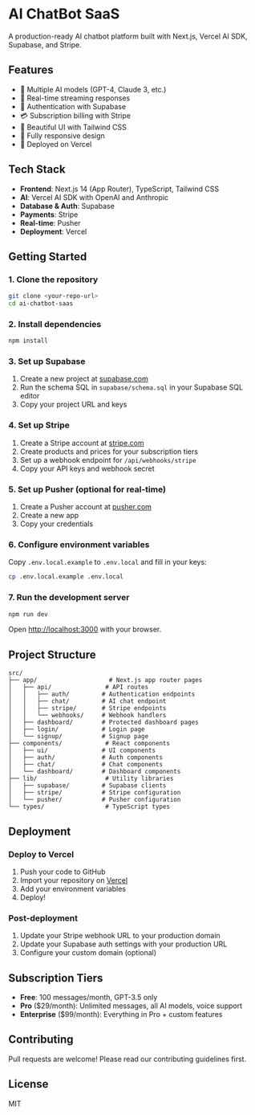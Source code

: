 # AI ChatBot SaaS

A production-ready AI chatbot platform built with Next.js, Vercel AI SDK, Supabase, and Stripe.

## Features

- 🤖 Multiple AI models (GPT-4, Claude 3, etc.)
- 💬 Real-time streaming responses
- 🔐 Authentication with Supabase
- 💳 Subscription billing with Stripe
- 🎨 Beautiful UI with Tailwind CSS
- 📱 Fully responsive design
- 🚀 Deployed on Vercel

## Tech Stack

- **Frontend**: Next.js 14 (App Router), TypeScript, Tailwind CSS
- **AI**: Vercel AI SDK with OpenAI and Anthropic
- **Database & Auth**: Supabase
- **Payments**: Stripe
- **Real-time**: Pusher
- **Deployment**: Vercel

## Getting Started

### 1. Clone the repository

```bash
git clone <your-repo-url>
cd ai-chatbot-saas
```

### 2. Install dependencies

```bash
npm install
```

### 3. Set up Supabase

1. Create a new project at [supabase.com](https://supabase.com)
2. Run the schema SQL in `supabase/schema.sql` in your Supabase SQL editor
3. Copy your project URL and keys

### 4. Set up Stripe

1. Create a Stripe account at [stripe.com](https://stripe.com)
2. Create products and prices for your subscription tiers
3. Set up a webhook endpoint for `/api/webhooks/stripe`
4. Copy your API keys and webhook secret

### 5. Set up Pusher (optional for real-time)

1. Create a Pusher account at [pusher.com](https://pusher.com)
2. Create a new app
3. Copy your credentials

### 6. Configure environment variables

Copy `.env.local.example` to `.env.local` and fill in your keys:

```bash
cp .env.local.example .env.local
```

### 7. Run the development server

```bash
npm run dev
```

Open [http://localhost:3000](http://localhost:3000) with your browser.

## Project Structure

```
src/
├── app/                    # Next.js app router pages
│   ├── api/               # API routes
│   │   ├── auth/         # Authentication endpoints
│   │   ├── chat/         # AI chat endpoint
│   │   ├── stripe/       # Stripe endpoints
│   │   └── webhooks/     # Webhook handlers
│   ├── dashboard/        # Protected dashboard pages
│   ├── login/            # Login page
│   └── signup/           # Signup page
├── components/            # React components
│   ├── ui/               # UI components
│   ├── auth/             # Auth components
│   ├── chat/             # Chat components
│   └── dashboard/        # Dashboard components
├── lib/                   # Utility libraries
│   ├── supabase/         # Supabase clients
│   ├── stripe/           # Stripe configuration
│   └── pusher/           # Pusher configuration
└── types/                 # TypeScript types
```

## Deployment

### Deploy to Vercel

1. Push your code to GitHub
2. Import your repository on [Vercel](https://vercel.com)
3. Add your environment variables
4. Deploy!

### Post-deployment

1. Update your Stripe webhook URL to your production domain
2. Update your Supabase auth settings with your production URL
3. Configure your custom domain (optional)

## Subscription Tiers

- **Free**: 100 messages/month, GPT-3.5 only
- **Pro** ($29/month): Unlimited messages, all AI models, voice support
- **Enterprise** ($99/month): Everything in Pro + custom features

## Contributing

Pull requests are welcome! Please read our contributing guidelines first.

## License

MIT